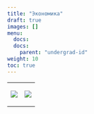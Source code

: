 ```yaml
---
title: "Экономика"
draft: true
images: []
menu:
  docs:
  docs:
    parent: "undergrad-id"
weight: 10
toc: true
---
```


<center>
<table>
<tr>
<td>

![][jm]

</td>
<td>

![][vk]

</td>
</tr>
</table>
</center>

[jm]: https://user-images.githubusercontent.com/77335777/121872210-addad200-cd0d-11eb-88fd-fbbfda8861ec.png
[vk]: https://user-images.githubusercontent.com/77335777/121872441-ee3a5000-cd0d-11eb-8f5f-1046812a7748.png
